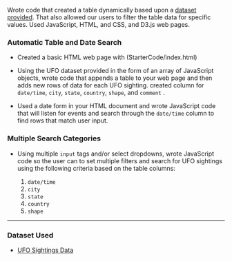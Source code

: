 

Wrote code that created a table dynamically based upon a [dataset provided](StarterCode/static/js/data.js). That also allowed our users to filter the table data for specific values. Used  JavaScript, HTML, and CSS, and D3.js  web pages. 


### Automatic Table and Date Search

* Created a basic HTML web page with (StarterCode/index.html) 

* Using the UFO dataset provided in the form of an array of JavaScript objects, wrote code that appends a table to your web page and then adds new rows of data for each UFO sighting. created column for `date/time`, `city`, `state`, `country`, `shape`, and `comment` .

* Used a date form in your HTML document and wrote JavaScript code that will listen for events and search through the `date/time` column to find rows that match user input.

### Multiple Search Categories 

* Using multiple `input` tags and/or select dropdowns, wrote JavaScript code so the user can to set multiple filters and search for UFO sightings using the following criteria based on the table columns:

  1. `date/time`
  2. `city`
  3. `state`
  4. `country`
  5. `shape`

- - -

### Dataset Used

* [UFO Sightings Data](StarterCode/static/js/data.js)